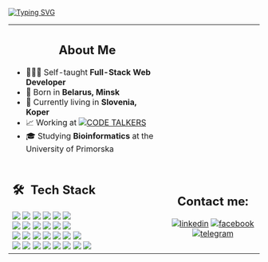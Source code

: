 [![Typing SVG](http://readme-typing-svg.herokuapp.com?font=Chakra+Petch&weight=500&size=54&pause=2000&duration=3000&color=ff7372&random=false&width=435&height=80&lines=Hey%2C+I+am+Anna+%3A%29)](https://git.io/typing-svg) 
 
<table>
  <tr>
    <td>
      <h2 align="center">About Me</h2>
      <ul>
        <li> 👩🏻‍💻  Self-taught <b>Full-Stack Web Developer</b></li>
        <li> 🏡  Born in <b>Belarus, Minsk</b></li>
        <li> 📍  Currently living in <b>Slovenia, Koper</b></li>
        <li> 📈  Working at <a href="https://codetalkers.eu/" target="_blank"><img src="http://readme-typing-svg.herokuapp.com?font=Chakra+Petch&weight=500&vCenter=true&size=16&duration=2500&pause=2000&color=7EE8CC&random=false&width=200&height=14&lines=%3CCODE+TALKERS%2F%3E" alt="CODE TALKERS" /></a></li>
        <li> 🎓  Studying <b>Bioinformatics</b> at the University of Primorska</li>
      </ul>
    </td>
    <td>
      <img src="http://github-profile-summary-cards.vercel.app/api/cards/stats?username=miletovaa&theme=aura_dark" alt="" />
    </td>
  </tr>
  <tr>
    
   <td>
     <h2> 🛠 &nbsp;Tech Stack</h2>
     <img src="https://img.shields.io/badge/-JavaScript-05122A?style=flat&logo=javascript"/>
     <img src="https://img.shields.io/badge/-TypeScript-05122A?style=flat&logo=typescript"/>
     <img src="https://img.shields.io/badge/-React-05122A?style=flat&logo=react"/>
     <img src="https://img.shields.io/badge/-Redux-05122A?style=flat&logo=redux"/>
     <img src="https://img.shields.io/badge/-JQuery-05122A?style=flat&logo=jquery"/>
     <img src="https://img.shields.io/badge/-Alpine.js-05122A?style=flat&logo=alpine.js"/>
     <br>
     <img src="https://img.shields.io/badge/-PHP-05122A?style=flat&logo=php"/>
     <img src="https://img.shields.io/badge/-Laravel-05122A?style=flat&logo=laravel"/>
     <img src="https://img.shields.io/badge/-WordPress-05122A?style=flat&logo=wordpress"/>
     <img src="https://img.shields.io/badge/-Sage-05122A?style=flat&logo=roots+sage"/>
     <img src="https://img.shields.io/badge/-PrestaShop-05122A?style=flat&logo=prestashop"/>
     <img src="https://img.shields.io/badge/-Shopify-05122A?style=flat&logo=shopify"/>
     <br>
     <img src="https://img.shields.io/badge/-HTML-05122A?style=flat&logo=HTML5"/>
     <img src="https://img.shields.io/badge/-CSS-05122A?style=flat&logo=CSS3"/>
     <img src="https://img.shields.io/badge/-Bootstrap-05122A?style=flat&logo=bootstrap"/>
     <img src="https://img.shields.io/badge/-Tailwind-05122A?style=flat&logo=tailwind+css"/>
     <img src="https://img.shields.io/badge/-MySQL-05122A?style=flat&logo=mysql"/>
     <img src="https://img.shields.io/badge/-npm-05122A?style=flat&logo=npm"/>
     <img src="https://img.shields.io/badge/-yarn-05122A?style=flat&logo=yarn"/>
     <br>
     <img src="https://img.shields.io/badge/-Python-05122A?style=flat&logo=python"/>
     <img src="https://img.shields.io/badge/-Linux-05122A?style=flat&logo=linux"/>
     <img src="https://img.shields.io/badge/-Visual%20Studio%20Code-05122A?style=flat&logo=visual-studio-code&logoColor=007ACC"/>
     <img src="https://img.shields.io/badge/-IntelliJ-05122A?style=flat&logo=intellij+idea"/>
     <img src="https://img.shields.io/badge/-Docker-05122A?style=flat&logo=docker"/>
     <img src="https://img.shields.io/badge/-Github-05122A?style=flat&logo=github"/>
     <img src="https://img.shields.io/badge/-Gitlab-05122A?style=flat&logo=gitlab"/>
     <img src="https://img.shields.io/badge/-Jira-05122A?style=flat&logo=jira"/>
   </td>
    <td align="center">
      <h2><b>Contact me:</b></h2>
      <a href="https://www.linkedin.com/in/anna-miletova-816369259/"><img src="https://img.shields.io/badge/linkedin-0A66C2?style=for-the-badge&logo=linkedin&logoColor=white" alt="linkedin" /></a>
      <a href="https://www.facebook.com/profile.php?id=100015059113427"><img src="https://img.shields.io/badge/facebook-1877F2?style=for-the-badge&logo=facebook&logoColor=white" alt="facebook" /></a>
      <a href="https://t.me/amivaa"><img src="https://img.shields.io/badge/telegram-229ED9?style=for-the-badge&logo=telegram&logoColor=white" alt="telegram" /></a>
    </td>
  </tr>
</table>

<!--
## About Me

- 👩🏻‍💻 Self-taught Full-Stack Web Developer

- 🏡 Born in Belarus, Minsk

- 📍 Currently in Slovenia, Koper

- 📈 Working at  [![Typing SVG](http://readme-typing-svg.herokuapp.com?font=Chakra+Petch&weight=500&size=16&duration=1500&pause=2000000&color=7EE8CC&vCenter=true&repeat=false&random=false&width=435&height=13&lines=%3CCODE+TALKERS%2F%3E)](https://codetalkers.eu/)

- 🎓 Studying Bioinformatics at the University of Primorska

 ![](http://github-profile-summary-cards.vercel.app/api/cards/profile-details?username=miletovaa&theme=aura_dark) 

 ![](http://github-profile-summary-cards.vercel.app/api/cards/stats?username=miletovaa&theme=aura_dark) 


## Contact Me

[![linkedin](https://img.shields.io/badge/linkedin-0A66C2?style=for-the-badge&logo=linkedin&logoColor=white)](https://www.linkedin.com/in/anna-miletova-816369259/)
[![twitter](https://img.shields.io/badge/twitter-1DA1F2?style=for-the-badge&logo=twitter&logoColor=white)](https://twitter.com/AnnaMiletova)
[![telegram](https://img.shields.io/badge/telegram-229ED9?style=for-the-badge&logo=telegram&logoColor=white)](https://t.me/amivaa)
[![facebook](https://img.shields.io/badge/facebook-1877F2?style=for-the-badge&logo=facebook&logoColor=white)](https://www.facebook.com/profile.php?id=100015059113427)
-->
